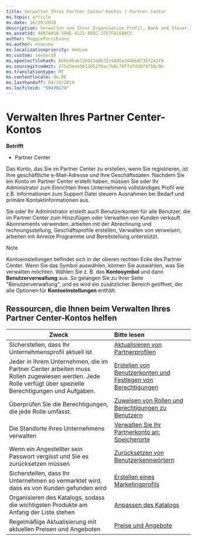 ```yaml
---
title: Verwalten Ihres Partner Center-Kontos | Partner Center
ms.topic: article
ms.date: 10/29/2018
description: Verwalten von Ihrer Organisation Profil, Bank und Steuer-Informationen und Benutzern im Partner Center.
ms.assetid: 4A07A85A-594E-4121-808C-37E7FA18A0C5
author: MaggiePucciEvans
ms.author: evansma
ms.localizationpriority: medium
ms.custom: seodec18
ms.openlocfilehash: 6b0e9ba672bb22d4b72c58d5a344bbd736f243f9
ms.sourcegitcommit: 275d3eee5613d52f0ac7b8c78f7a7ddd74f56c9e
ms.translationtype: MT
ms.contentlocale: de-DE
ms.lasthandoff: 04/10/2019
ms.locfileid: "59430179"
---
```

# <a name="manage-your-partner-center-account"></a>Verwalten Ihres Partner Center-Kontos

**Betrifft**

-  Partner Center

Das Konto, das Sie im Partner Center zu erstellen, wenn Sie registrieren, ist Ihre geschäftliche e-Mail-Adresse und Ihre Geschäftsdaten. Nachdem Sie ein Konto im Partner Center erstellt haben, müssen Sie oder Ihr Administrator zum Einrichten Ihres Unternehmens vollständiges Profil wie z.B. Informationen zum Support Datei steuern Ausnahmen bei Bedarf und primäre Kontaktinformationen aus. 

Sie oder Ihr Administrator erstellt auch Benutzerkonten für alle Benutzer, die im Partner Center zum Hinzufügen oder Verwalten von Kunden verkauft Abonnements verwenden, arbeiten mit der Abrechnung und rechnungsstellung, Geschäftsprofile erstellen, Verwalten von verweisen, arbeiten mit Anreize Programme und Bereitstellung unterstützt.

>[!NOTE]
>Kontoeinstellungen befindet sich in der oberen rechten Ecke des Partner Center. Wenn Sie das Symbol auswählen, können Sie auswählen, was Sie verwalten möchten. Wählen Sie z. B. das **Kontosymbol** und dann **Benutzerverwaltung** aus. So gelangen Sie zu Ihrer Seite "Benutzerverwaltung", und es wird ein zusätzlicher Bereich geöffnet, der alle Optionen für **Kontoeinstellungen** enthält.


## <a name="resources-to-help-you-manage-your-partner-center-account"></a>Ressourcen, die Ihnen beim Verwalten Ihres Partner Center-Kontos helfen

|**Zweck**   |**Bitte lesen**   |
|-----------------------|:-----------------------|
|Sicherstellen, dass Ihr Unternehmensprofil aktuell ist   |[Aktualisieren von Partnerprofilen](update-your-partner-profile.md)|
|Jeder in Ihrem Unternehmen, die im Partner Center arbeiten muss Rollen zugewiesen werden. Jede Rolle verfügt über spezielle Berechtigungen und Aufgaben.|[Erstellen von Benutzerkonten und Festlegen von Berechtigungen](create-user-accounts-and-set-permissions.md)|
|Überprüfen Sie die Berechtigungen, die jede Rolle umfasst.|[Zuweisen von Rollen und Berechtigungen zu Benutzern](permissions-overview.md)
|Die Standorte Ihres Unternehmens verwalten|[Verwalten Sie Ihr Partnerkonto an: Speicherorte](manage-locations.md)
|Wenn ein Angestellter sein Passwort vergisst und Sie es zurücksetzen müssen  |[Zurücksetzen von Benutzerkennwörtern](reset-a-user-password.md)|
|Sicherstellen, dass Ihr Unternehmen so vermarktet wird, dass es von Kunden gefunden wird   |[Erstellen eines Marketingprofils](create-a-marketing-profile.md)|
|Organisieren des Katalogs, sodass die wichtigsten Produkte am Anfang der Liste stehen   |[Anpassen des Katalogs](customize-the-catalog.md)|
|Regelmäßige Aktualisierung mit aktuellen Preisen und Angeboten   |[Preise und Angebote](pricing-and-offers.md)|













 

 



